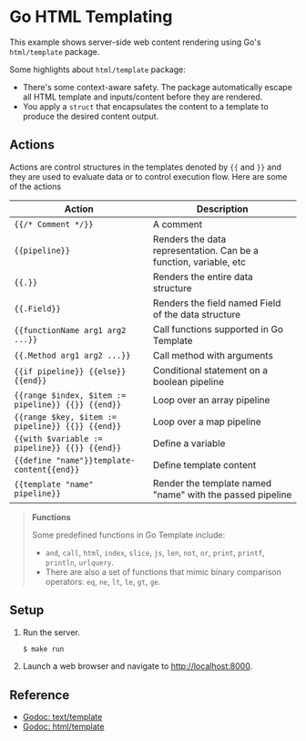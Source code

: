 # Go HTML Templating

This example shows server-side web content rendering using Go's `html/template` package.

Some highlights about `html/template` package:

* There's some context-aware safety. The package automatically escape all HTML template and inputs/content before they are rendered.
* You apply a `struct` that encapsulates the content to a template to produce the desired content output.

## Actions

Actions are control structures in the templates denoted by `{{` and `}}` and they are used to evaluate data or to control execution flow. Here are some of the actions

| Action                                             | Description                                                       |
|----------------------------------------------------|-------------------------------------------------------------------|
| `{{/* Comment */}}`                                | A comment                                                         |
| `{{pipeline}}`                                     | Renders the data representation. Can be a function, variable, etc |
| `{{.}}`                                            | Renders the entire data structure                                 |
| `{{.Field}}`                                       | Renders the field named Field of the data structure               |
| `{{functionName arg1 arg2 ...}}`                   | Call functions supported in Go Template                           |
| `{{.Method arg1 arg2 ...}}`                        | Call method with arguments                                        |
| `{{if pipeline}} {{else}} {{end}}`                 | Conditional statement on a boolean pipeline                       |
| `{{range $index, $item := pipeline}} {{}} {{end}}` | Loop over an array pipeline                                       |
| `{{range $key, $item := pipeline}} {{}} {{end}}`   | Loop over a map pipeline                                          |
| `{{with $variable := pipeline}} {{}} {{end}}`      | Define a variable                                                 |
| `{{define "name"}}template-content{{end}}`         | Define template content                                           |
| `{{template "name" pipeline}}`                     | Render the template named "name" with the passed pipeline         |

> **Functions**
>
> Some predefined functions in Go Template include:
> * `and`, `call`, `html`, `index`, `slice`, `js`, `len`, `not`, `or`, `print`, `printf`, `println`, `urlquery`.
> * There are also a set of functions that mimic binary comparison operators: `eq`, `ne`, `lt`, `le`, `gt`, `ge`.

## Setup

1. Run the server.

   ```bash
   $ make run
   ```

1. Launch a web browser and navigate to <http://localhost:8000>.

## Reference

* [Godoc: text/template](https://godoc.org/text/template)
* [Godoc: html/template](https://godoc.org/html/template)
